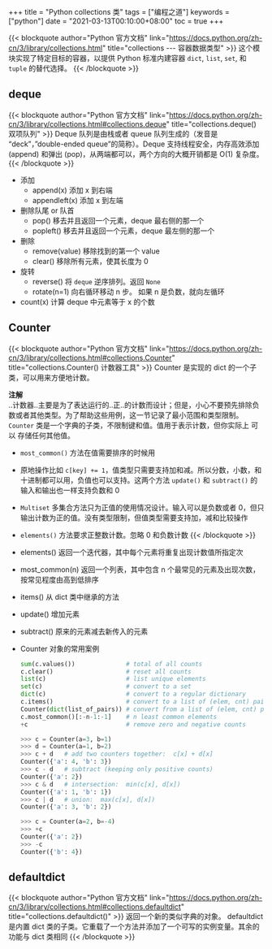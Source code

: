 +++
title = "Python collections 类"
tags = ["编程之道"]
keywords = ["python"]
date = "2021-03-13T00:10:00+08:00"
toc = true
+++

{{< blockquote author="Python 官方文档" link="https://docs.python.org/zh-cn/3/library/collections.html" title="collections --- 容器数据类型" >}}
这个模块实现了特定目标的容器，以提供 Python 标准内建容器 `dict`, `list`, `set`, 和 `tuple` 的替代选择。
{{< /blockquote >}}

## deque

{{< blockquote author="Python 官方文档" link="https://docs.python.org/zh-cn/3/library/collections.html#collections.deque" title="collections.deque() 双项队列" >}}
Deque 队列是由栈或者 queue 队列生成的（发音是 “deck”，”double-ended queue”的简称）。Deque 支持线程安全，内存高效添加 (append) 和弹出 (pop)，从两端都可以，两个方向的大概开销都是 O(1) 复杂度。
{{< /blockquote >}}

- 添加
  - append(x)
    添加 x 到右端
  - appendleft(x)
    添加 x 到左端
- 删除队尾 or 队首
  - pop()
    移去并且返回一个元素，deque 最右侧的那一个
  - popleft()
    移去并且返回一个元素，deque 最左侧的那一个
- 删除
  - remove(value)
    移除找到的第一个 value
  - clear()
    移除所有元素，使其长度为 0
- 旋转
  - reverse()
    将 `deque` 逆序排列。返回 `None` 
  - rotate(n=1)
    向右循环移动 n 步。 如果 n 是负数，就向左循环
- count(x)
  计算 deque 中元素等于 x 的个数

## Counter

{{< blockquote author="Python 官方文档" link="https://docs.python.org/zh-cn/3/library/collections.html#collections.Counter" title="collections.Counter() 计数器工具" >}}
Counter 是实现的 dict 的一个子类，可以用来方便地计数。

**注解**  
..计数器..主要是为了表达运行的..正..的计数而设计；但是，小心不要预先排除负数或者其他类型。为了帮助这些用例，这一节记录了最小范围和类型限制。  
`Counter` 类是一个字典的子类，不限制键和值。值用于表示计数，但你实际上 可以 存储任何其他值。

- `most_common()` 方法在值需要排序的时候用
- 原地操作比如 `c[key] += 1`，值类型只需要支持加和减。所以分数，小数，和十进制都可以用，负值也可以支持。这两个方法 `update()` 和 `subtract()` 的输入和输出也一样支持负数和 0
- `Multiset` 多集合方法只为正值的使用情况设计。输入可以是负数或者 0，但只输出计数为正的值。没有类型限制，但值类型需要支持加，减和比较操作
- `elements()` 方法要求正整数计数。忽略 0 和负数计数
{{< /blockquote >}}

- elements()
  返回一个迭代器，其中每个元素将重复出现计数值所指定次
- most_common(n)
  返回一个列表，其中包含 n 个最常见的元素及出现次数，按常见程度由高到低排序
- items()
  从 dict 类中继承的方法
- update()
  增加元素
- subtract()
  原来的元素减去新传入的元素
- Counter 对象的常用案例
  ```python
  sum(c.values())              # total of all counts
  c.clear()                    # reset all counts
  list(c)                      # list unique elements
  set(c)                       # convert to a set
  dict(c)                      # convert to a regular dictionary
  c.items()                    # convert to a list of (elem, cnt) pairs
  Counter(dict(list_of_pairs)) # convert from a list of (elem, cnt) pairs
  c.most_common()[:-n-1:-1]    # n least common elements
  +c                           # remove zero and negative counts
  ```
  ```python
  >>> c = Counter(a=3, b=1)
  >>> d = Counter(a=1, b=2)
  >>> c + d   # add two counters together:  c[x] + d[x]
  Counter({'a': 4, 'b': 3})
  >>> c - d   # subtract (keeping only positive counts)
  Counter({'a': 2})
  >>> c & d   # intersection:  min(c[x], d[x]) 
  Counter({'a': 1, 'b': 1})
  >>> c | d   # union:  max(c[x], d[x])
  Counter({'a': 3, 'b': 2})
  ```
  ```python
  >>> c = Counter(a=2, b=-4)
  >>> +c
  Counter({'a': 2})
  >>> -c
  Counter({'b': 4})
  ```

## defaultdict

{{< blockquote author="Python 官方文档" link="https://docs.python.org/zh-cn/3/library/collections.html#collections.defaultdict" title="collections.defaultdict()" >}}
返回一个新的类似字典的对象。 defaultdict 是内置 dict 类的子类。它重载了一个方法并添加了一个可写的实例变量。其余的功能与 dict 类相同
{{< /blockquote >}}

<!-- 
https://www.jianshu.com/p/26df28b3bfc8

https://nfwcap.github.io/2019/03/05/%E5%85%B3%E4%BA%8EPython-collections-defaultdict-%E4%B8%8Edict%E7%9A%84%E4%BD%BF%E7%94%A8%E5%92%8C%E5%8C%BA%E5%88%AB/
-->